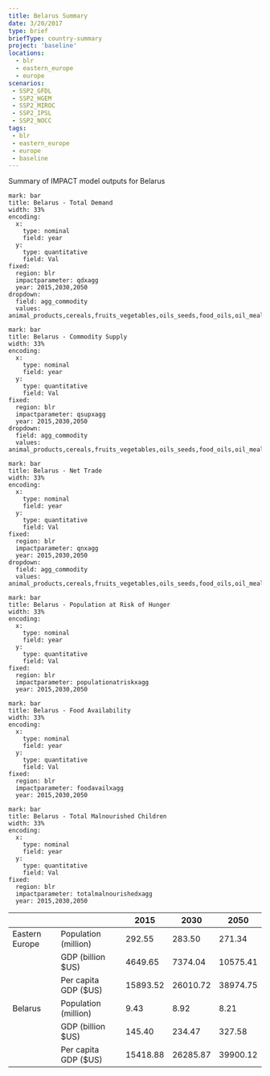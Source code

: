 ```yaml
---
title: Belarus Summary
date: 3/20/2017
type: brief
briefType: country-summary
project: 'baseline'
locations:
  - blr
  - eastern_europe
  - europe
scenarios:
 - SSP2_GFDL
 - SSP2_HGEM
 - SSP2_MIROC
 - SSP2_IPSL
 - SSP2_NOCC
tags:
 - blr
 - eastern_europe
 - europe
 - baseline
---
```

Summary of IMPACT model outputs for Belarus

```chart
mark: bar
title: Belarus - Total Demand
width: 33%
encoding:
  x:
    type: nominal
    field: year
  y:
    type: quantitative
    field: Val
fixed:
  region: blr
  impactparameter: qdxagg
  year: 2015,2030,2050
dropdown:
  field: agg_commodity
  values: animal_products,cereals,fruits_vegetables,oils_seeds,food_oils,oil_meals,other,pulses,roots_tubers,sugar
```

```chart
mark: bar
title: Belarus - Commodity Supply
width: 33%
encoding:
  x:
    type: nominal
    field: year
  y:
    type: quantitative
    field: Val
fixed:
  region: blr
  impactparameter: qsupxagg
  year: 2015,2030,2050
dropdown:
  field: agg_commodity
  values: animal_products,cereals,fruits_vegetables,oils_seeds,food_oils,oil_meals,other,pulses,roots_tubers,sugar
```

```chart
mark: bar
title: Belarus - Net Trade
width: 33%
encoding:
  x:
    type: nominal
    field: year
  y:
    type: quantitative
    field: Val
fixed:
  region: blr
  impactparameter: qnxagg
  year: 2015,2030,2050
dropdown:
  field: agg_commodity
  values: animal_products,cereals,fruits_vegetables,oils_seeds,food_oils,oil_meals,other,pulses,roots_tubers,sugar
```

```chart
mark: bar
title: Belarus - Population at Risk of Hunger
width: 33%
encoding:
  x:
    type: nominal
    field: year
  y:
    type: quantitative
    field: Val
fixed:
  region: blr
  impactparameter: populationatriskxagg
  year: 2015,2030,2050
```

```chart
mark: bar
title: Belarus - Food Availability
width: 33%
encoding:
  x:
    type: nominal
    field: year
  y:
    type: quantitative
    field: Val
fixed:
  region: blr
  impactparameter: foodavailxagg
  year: 2015,2030,2050
```

```chart
mark: bar
title: Belarus - Total Malnourished Children
width: 33%
encoding:
  x:
    type: nominal
    field: year
  y:
    type: quantitative
    field: Val
fixed:
  region: blr
  impactparameter: totalmalnourishedxagg
  year: 2015,2030,2050
```

|   |   | 2015 | 2030 | 2050 |
|---|---|---|---|---|
| Eastern Europe | Population (million) | 292.55 | 283.50 | 271.34 |
|  | GDP (billion $US) | 4649.65 | 7374.04 | 10575.41 |
|  | Per capita GDP ($US) | 15893.52 | 26010.72 | 38974.75 |
| Belarus | Population (million) | 9.43 | 8.92 | 8.21 |
|  | GDP (billion $US) | 145.40 | 234.47 | 327.58 |
|  | Per capita GDP ($US) | 15418.88| 26285.87| 39900.12|